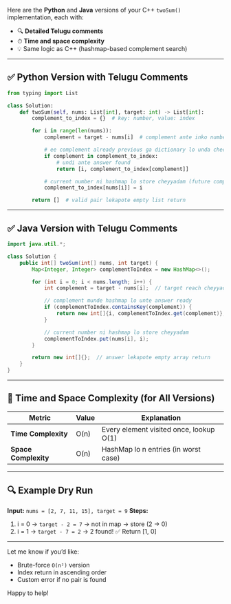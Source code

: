 Here are the **Python** and **Java** versions of your C++ `twoSum()` implementation, each with:

* 🔍 **Detailed Telugu comments**
* ⏱ **Time and space complexity**
* 💡 Same logic as C++ (hashmap-based complement search)

---

## ✅ Python Version with Telugu Comments

```python
from typing import List

class Solution:
    def twoSum(self, nums: List[int], target: int) -> List[int]:
        complement_to_index = {}  # key: number, value: index

        for i in range(len(nums)):
            complement = target - nums[i]  # complement ante inko number needed to reach target

            # ee complement already previous ga dictionary lo unda check cheyyadam
            if complement in complement_to_index:
                # undi ante answer found
                return [i, complement_to_index[complement]]

            # current number ni hashmap lo store cheyyadam (future comparison kosam)
            complement_to_index[nums[i]] = i

        return []  # valid pair lekapote empty list return
```

---

## ✅ Java Version with Telugu Comments

```java
import java.util.*;

class Solution {
    public int[] twoSum(int[] nums, int target) {
        Map<Integer, Integer> complementToIndex = new HashMap<>();

        for (int i = 0; i < nums.length; i++) {
            int complement = target - nums[i];  // target reach cheyyadaniki required number

            // complement munde hashmap lo unte answer ready
            if (complementToIndex.containsKey(complement)) {
                return new int[]{i, complementToIndex.get(complement)};
            }

            // current number ni hashmap lo store cheyyadam
            complementToIndex.put(nums[i], i);
        }

        return new int[]{};  // answer lekapote empty array return
    }
}
```

---

## 🧠 Time and Space Complexity (for All Versions)

| Metric               | Value | Explanation                             |
| -------------------- | ----- | --------------------------------------- |
| **Time Complexity**  | O(n)  | Every element visited once, lookup O(1) |
| **Space Complexity** | O(n)  | HashMap lo n entries (in worst case)    |

---

## 🔍 Example Dry Run

**Input:** `nums = [2, 7, 11, 15], target = 9`
**Steps:**

1. i = 0 → `target - 2 = 7` → not in map
   → store (2 → 0)
2. i = 1 → `target - 7 = 2` → 2 found!
   ✅ Return \[1, 0]

---

Let me know if you’d like:

* Brute-force `O(n²)` version
* Index return in ascending order
* Custom error if no pair is found

Happy to help!
